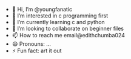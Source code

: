 - 👋 Hi, I’m @youngfanatic
- 👀 I’m interested in c programming first
- 🌱 I’m currently learning c and python
- 💞️ I’m looking to collaborate on beginner files
- 📫 How to reach me email@edithchumba024
- 😄 Pronouns: ...
- ⚡ Fun fact: art it out 

<!---
youngfanatic/youngfanatic is a ✨ special ✨ repository because its `README.md` (this file) appears on your GitHub profile.
You can click the Preview link to take a look at your changes.
--->
